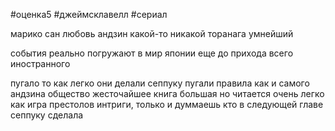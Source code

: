 #оценка5 #джеймсклавелл #сериал

марико сан любовь
андзин какой-то никакой
торанага умнейший 

события реально погружают в мир японии еще до прихода всего иностранного

пугало то как легко они делали сеппуку 
пугали правила как и самого андзина
общество жесточайшее
книга большая но читается очень легко
как игра престолов интриги, только и думмаешь кто в следующей главе сеппуку сделала